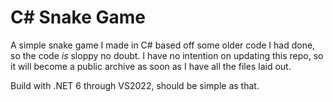 # C# Snake Game
A simple snake game I made in C# based off some older code I had done, so the code *is* sloppy no doubt.
I have no intention on updating this repo, so it will become a public archive as soon as I have all the files laid out.

Build with .NET 6 through VS2022, should be simple as that.